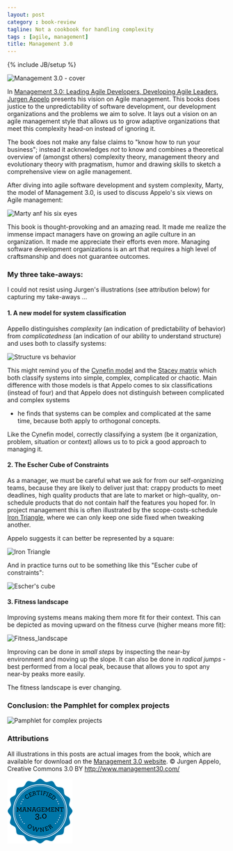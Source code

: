 ```yaml
---
layout: post
category : book-review
tagline: Not a cookbook for handling complexity
tags : [agile, management]
title: Management 3.0
---
```

{% include JB/setup %}

<img src="http://my.safaribooksonline.com/static/201602-8055-informit/images/9780321719027/9780321719027_s.jpg" 
     alt="Management 3.0 - cover"
     class="pull-right">

In [Management 3.0: Leading Agile Developers, Developing Agile Leaders][safari-books], 
[Jurgen Appelo] presents his vision on Agile management. 
This books does justice to the unpredictability of
software development,
our development organizations and
the problems we aim to solve.
It lays out a vision on an agile management style that allows us
to grow adaptive organizations that meet this complexity head-on
instead of ignoring it.

The book does not make any false claims to 
"know how to run your business"; instead it acknowledges *not* to know
and combines a theoretical overview of (amongst others) 
complexity theory, management theory and evolutionary theory 
with 
pragmatism, humor and drawing skills to sketch 
a comprehensive view on agile management.

After diving into agile software development and system complexity,
Marty, the model of Management 3.0, is used to discuss Appelo's six views on Agile management:

<img src="{{ BASE_PATH }}/assets/img/blog/mgt30/six_mgt_views.png"
     alt="Marty anf his six eyes">

This book is thought-provoking and an amazing read. 
It made me realize the immense impact managers have 
on growing an agile culture in an organization.
It made me appreciate their efforts even more.
Managing software development organizations 
is an art that requires a high level of craftsmanship
and does not guarantee outcomes.

### My three take-aways:

I could not resist using Jurgen's illustrations (see attribution below) for capturing my take-aways ...

#### 1. A new model for system classification 

Appello distinguishes *complexity* (an indication of predictability of behavior) from *complicatedness* (an indication of our ability to understand structure) and uses both to classify systems:

<img src="{{ BASE_PATH }}/assets/img/blog/mgt30/structure_vs_behavior.png"
     alt="Structure vs behavior">

This might remind you of the [Cynefin model] and the [Stacey matrix]
which both classify systems into simple, complex, complicated or chaotic.
Main difference with those models is that Appelo comes to six classifications (instead of four) 
and that Appelo does not distinguish between complicated and complex systems 
- he finds that systems can be complex and complicated at the same time,
because both apply to orthogonal concepts.

Like the Cynefin model, correctly classifying a system 
(be it organization, problem, situation or context) 
allows us to to pick a good approach to managing it.

#### 2. The Escher Cube of Constraints

As a manager, we must be careful what we ask for from our self-organizing teams, because they are likely to deliver just that:
crappy products to meet deadlines, 
high quality products that are late to market 
or high-quality, on-schedule products that do not contain half the features you hoped for.
In project management this is often illustrated by the scope-costs-schedule [Iron Triangle],
where we can only keep one side fixed when tweaking another.

Appelo suggests it can better be represented by a square: 

<img src="{{ BASE_PATH }}/assets/img/blog/mgt30/scope_time_resources_triangle.png"
     alt="Iron Triangle">

And in practice turns out to be something like this "Escher cube of constraints":

<img src="{{ BASE_PATH }}/assets/img/blog/mgt30/scope_time_resources_the_real_deal.png"
     alt="Escher's cube">

#### 3. Fitness landscape

Improving systems means making them more fit for their context. 
This can be depicted as moving upward on the fitness curve (higher means more fit):

<img src="{{ BASE_PATH }}/assets/img/blog/mgt30/improvement_in_complex_environment.png"
     alt="Fitness_landscape">

Improving can be done in *small steps* 
by inspecting the near-by environment and moving up the slope.
It can also be done in *radical jumps* - 
best performed from a local peak, 
because that allows you to spot any near-by peaks more easily.

The fitness landscape is ever changing.

### Conclusion: the Pamphlet for complex projects

<img src="{{ BASE_PATH }}/assets/img/blog/mgt30/pamphlet_for_complex_projects.png"
     alt="Pamphlet for complex projects">

### Attributions

All illustrations in this posts are actual images from the book,
which are available for download on the [Management 3.0 website][m30]. 
© Jurgen Appelo, Creative Commons 3.0 BY http://www.management30.com/ 

<a title="I'm Certified Management 3.0 Owner" 
   href="https://management30.com" >
   <img src="/assets/img/blog/mgt30/CertifiedOwnerBadge.png" 
        alt="I'm Certified Management 3.0 Owner"
        width="150" height="150"/>
</a>


  [safari-books]: http://my.safaribooksonline.com/book/software-engineering-and-development/agile-development/9780321719027
  [Jurgen Appelo]: http://noob.nl
  [no-cookbook-review]: http://my.safaribooksonline.com/book/software-engineering-and-development/agile-development/9780321719027/firstchapter#X2ludGVybmFsX0h0bWxWaWV3P3htbGlkPTk3ODAzMjE3MTkwMjclMkZwcmVmMDEmcXVlcnk9
  [m30]: http://www.mgt30.com/illustrations/
  [Iron Triangle]: https://en.wikipedia.org/wiki/Project_management_triangle
  [Cynefin model]: http://www.mgt30.com/cynefin/
  [Stacey matrix]: https://en.wikipedia.org/wiki/Ralph_Douglas_Stacey#Work
